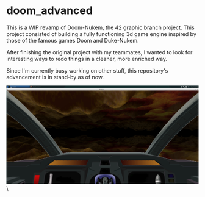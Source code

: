 # doom_advanced

This is a WIP revamp of Doom-Nukem, the 42 graphic branch project. 
This project consisted of building a fully functioning 3d game engine inspired by those of the famous games Doom and Duke-Nukem.

After finishing the original project with my teammates, I wanted to look for interesting ways to redo things in a cleaner, more enriched way.

Since I'm currently busy working on other stuff, this repository's advancement is in stand-by as of now.

![doom](/screens/doom.png)\
